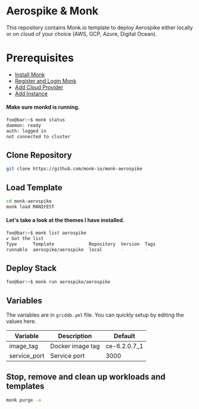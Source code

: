 # Aerospike & Monk
This repository contains Monk.io template to deploy Aerospike either locally or on cloud of your choice (AWS, GCP, Azure, Digital Ocean).

# Prerequisites
- [Install Monk](https://docs.monk.io/docs/get-monk)
- [Register and Login Monk](https://docs.monk.io/docs/acc-and-auth)
- [Add Cloud Provider](https://docs.monk.io/docs/cloud-provider)
- [Add Instance](https://docs.monk.io/docs/multi-cloud)

#### Make sure monkd is running.
```bash
foo@bar:~$ monk status
daemon: ready
auth: logged in
not connected to cluster
```

## Clone Repository
```bash
git clone https://github.com/monk-io/monk-aerospike
```

## Load Template
```bash
cd monk-aerospike
monk load MANIFEST
```


#### Let's take a look at the themes I have installed.
```bash
foo@bar:~$ monk list aerospike
✔ Got the list
Type      Template             Repository  Version  Tags
runnable  aerospike/aerospike  local       -        -
```

## Deploy Stack
```bash
foo@bar:~$ monk run aerospike/aerospike
```

## Variables
The variables are in `griddb.yml` file. You can quickly setup by editing the values here.

| Variable     | Description      | Default      |
|--------------|------------------|--------------|
| image_tag    | Docker image tag | ce-6.2.0.7_1 |
| service_port | Service port     | 3000         |

## Stop, remove and clean up workloads and templates

```bash
monk purge -a
```

